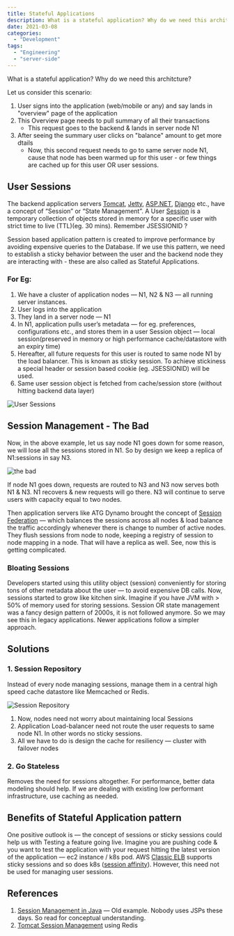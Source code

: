 ```yaml
---
title: Stateful Applications
description: What is a stateful application? Why do we need this architcture?  
date: 2021-03-08
categories:
  - "Development"
tags:
  - "Engineering"
  - "server-side"
---
```

What is a stateful application? Why do we need this architcture?
<!--more-->

Let us consider this scenario:
1. User signs into the application (web/mobile or any) and say lands in "overview" page of the application
2. This Overview page needs to pull summary of all their transactions 
   - This request goes to the backend & lands in server node N1
3. After seeing the summary user clicks on "balance" amount to get more dtails
   - Now, this second request needs to go to same server node N1, cause that node has been warmed up for this user - or few things are cached up for this user OR user sessions.

## User Sessions

The backend application servers [Tomcat](https://tomcat.apache.org/), [Jetty](https://www.jetty.com/), [ASP.NET](https://dotnet.microsoft.com/apps/aspnet), [Django](https://www.djangoproject.com/) etc., have a concept of “Session” or “State Management”.
A User [Session](https://en.wikipedia.org/wiki/Session_(computer_science)) is a temporary collection of objects stored in memory for a specific user with strict time to live (TTL)(eg. 30 mins). Remember JSESSIONID ?

Session based application pattern is created to improve performance by avoiding expensive queries to the Database. If we use this pattern, we need to establish a sticky behavior between the user and the backend node they are interacting with - these are also called as Stateful Applications.

### For Eg:
1. We have a cluster of application nodes — N1, N2 & N3 — all running server instances.
1. User logs into the application
1. They land in a server node — N1
1. In N1, application pulls user’s metadata — for eg. preferences, configurations etc., and stores them in a user Session object — local session(preserved in memory or high performance cache/datastore with an expiry time)
1. Hereafter, all future requests for this user is routed to same node N1 by the load balancer. This is known as sticky session. To achieve stickiness a special header or session based cookie (eg. JSESSIONID) will be used.
1. Same user session object is fetched from cache/session store (without hitting backend data layer)

![User Sessions](https://miro.medium.com/max/700/1*BB89hw15DEXVo99hWwRQlQ.png)

## Session Management - The Bad

Now, in the above example, let us say node N1 goes down for some reason, we will lose all the sessions stored in N1. So by design we keep a replica of N1:sessions in say N3.

![the bad](https://miro.medium.com/max/700/1*7mKeVKu2E7VBsB75NYIk1A.png)

If node N1 goes down, requests are routed to N3 and N3 now serves both N1 & N3. N1 recovers & new requests will go there. N3 will continue to serve users with capacity equal to two nodes.

Then application servers like ATG Dynamo brought the concept of [Session Federation](https://docs.oracle.com/cd/E26180_01/Platform.94/ATGPersProgGuide/html/s1603scenariocachingwithsessionfedera01.html) — which balances the sessions across all nodes & load balance the traffic accordingly whenever there is change to number of active nodes. They flush sessions from node to node, keeping a registry of session to node mapping in a node. That will have a replica as well. See, now this is getting complicated.

### Bloating Sessions
Developers started using this utility object (session) conveniently for storing tons of other metadata about the user — to avoid expensive DB calls. Now, sessions started to grow like kitchen sink. Imagine if you have JVM with > 50% of memory used for storing sessions.
Session OR state management was a fancy design pattern of 2000s, it is not followed anymore. So we may see this in legacy applications. Newer applications follow a simpler approach.


## Solutions
### 1. Session Repository

Instead of every node managing sessions, manage them in a central high speed cache datastore like Memcached or Redis.

![Session Repository](https://miro.medium.com/max/700/1*Cj5H9nPwpfrUqWgWexqDKA.png)

1. Now, nodes need not worry about maintaining local Sessions
1. Application Load-balancer need not route the user requests to same node N1. In other words no sticky sessions.
1. All we have to do is design the cache for resiliency — cluster with failover nodes


### 2. Go Stateless 
Removes the need for sessions altogether. For performance, better data modeling should help. If we are dealing with existing low performant infrastructure, use caching as needed.

## Benefits of Stateful Application pattern
One positive outlook is — the concept of sessions or sticky sessions could help us with Testing a feature going live. Imagine you are pushing code & you want to test the application with your request hitting the latest version of the application — ec2 instance / k8s pod. AWS [Classic ELB](https://docs.aws.amazon.com/elasticloadbalancing/latest/classic/elb-sticky-sessions.html) supports sticky sessions and so does k8s ([session affinity](https://sookocheff.com/post/kubernetes/building-stateful-services/)). However, this need not be used for managing user sessions.

## References

1. [Session Management in Java](https://medium.com/@kasunpdh/session-management-in-java-using-servlet-filters-and-cookies-7c536b40448f) — Old example. Nobody uses JSPs these days. So read for conceptual understanding.
1. [Tomcat Session Management](https://dzone.com/articles/redis-based-tomcat-session-management) using Redis


